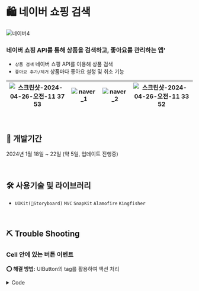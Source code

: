 # 🛍️ 네이버 쇼핑 검색

<picture>![네이버4](https://github.com/jieun0330/NaverShoppingAPI_Storyboard/assets/42729069/760ee4dc-8327-4037-b758-88d0bd0cf46a)</picture>

### 네이버 쇼핑 API를 통해 상품을 검색하고, 좋아요를 관리하는 앱'
* `상품 검색` 네이버 쇼핑 API를 이용해 상품 검색
* `좋아요 추가/제거` 상품마다 좋아요 설청 및 취소 기능


|<picture>![스크린샷-2024-04-26-오전-11 37 53](https://github.com/jieun0330/jieun0330/assets/42729069/cc1258b5-299e-42f4-82fc-810c918416d7)</picture>|<picture>![naver_1](https://github.com/jieun0330/jieun0330/assets/42729069/1fe502b3-b498-4780-973f-5b1ed0f7e686)</picture>|<picture>![naver_2](https://github.com/jieun0330/jieun0330/assets/42729069/53ae6441-44c2-4ac6-a65e-2522fa52cfaa)</picture>|<picture>![스크린샷-2024-04-26-오전-11 33 52](https://github.com/jieun0330/jieun0330/assets/42729069/e6582c87-faa2-402c-b294-180d927c24bb)</picture>
|---|---|---|---|


<br/>

## 🔨 개발기간
2024년 1월 18일 ~ 22일 (약 5일, 업데이트 진행중)


<br/>

## 🛠️ 사용기술 및 라이브러리
*  `UIKit(Storyboard)` `MVC` `SnapKit` `Alamofire` `Kingfisher` 

<br/>

## ⛏️ Trouble Shooting

### **Cell 안에 있는 버튼 이벤트**

**⭕️ 해결 방법:**
UIButton의 tag를 활용하여 액션 처리

<details>
<summary>Code</summary>

```swift
    func tableView(_ tableView: UITableView, cellForRowAt indexPath: IndexPath) -> UITableViewCell {
        
        tableView.separatorStyle = .none
        
        if UserDefaultManager.shared.keywords.count == 0 {
            let cell = tableView.dequeueReusableCell(withIdentifier: NoKeywordTableViewCell.identifier,
                                                     for: indexPath) as! NoKeywordTableViewCell
            
            cell.selectionStyle = .none
            tableView.isUserInteractionEnabled = false
            
            return cell
            
        } else {
            tableView.isUserInteractionEnabled = true
            
            keyword.text = "최근 검색"
            keyword.font = Fonts.font13
            deleteAll.setTitle("모두 지우기", for: .normal)
            deleteAll.titleLabel?.font = Fonts.font13
            deleteAll.setTitleColor(UIColor.pointColor, for: .normal)
            
            let cell = tableView.dequeueReusableCell(withIdentifier: KeywordResultsTableViewCell.identifier,
                                                     for: indexPath) as! KeywordResultsTableViewCell
            cell.keyword.text = UserDefaultManager.shared.keywords[indexPath.row]
            cell.selectionStyle = .none
            cell.deleteButton.tag = indexPath.row
            cell.deleteButton.addTarget(self, action: #selector(deleteButtonClicked(_:)),
                                        for: .touchUpInside)
            
            return cell
        }
    }
    
    @objc func deleteButtonClicked(_ sender: UIButton) {
        UserDefaultManager.shared.keywords.remove(at: sender.tag)
        keywordView.reloadData()
    }

```
</details>
